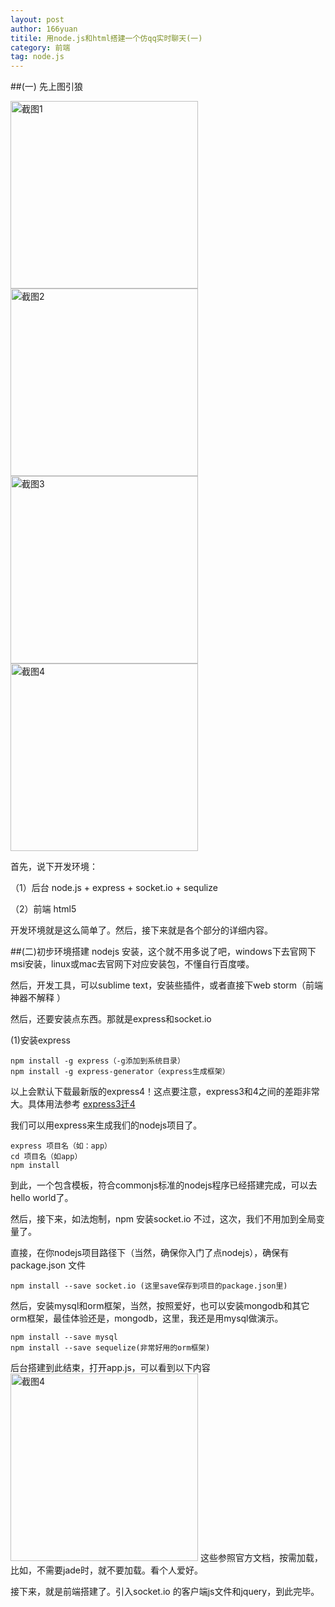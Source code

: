 ```yaml
---
layout: post
author: 166yuan
titile: 用node.js和html搭建一个仿qq实时聊天(一)
category: 前端
tag: node.js 
---
```

##(一)
先上图引狼

<img style="width:300px;height:auto" src="http://7xinz6.com1.z0.glb.clouddn.com/pic1.png" alt="截图1">
<img style="width:300px;height:auto" src="http://7xinz6.com1.z0.glb.clouddn.com/pic2.png" alt="截图2">
<img style="width:300px;height:auto" src="http://7xinz6.com1.z0.glb.clouddn.com/pic3.png" alt="截图3">
<img style="width:300px;height:auto" src="http://7xinz6.com1.z0.glb.clouddn.com/pic4.png" alt="截图4">

首先，说下开发环境：

（1）后台 node.js + express + socket.io + sequlize

（2）前端 html5 

开发环境就是这么简单了。然后，接下来就是各个部分的详细内容。

##(二)初步环境搭建
nodejs 安装，这个就不用多说了吧，windows下去官网下msi安装，linux或mac去官网下对应安装包，不懂自行百度喽。

然后，开发工具，可以sublime text，安装些插件，或者直接下web storm（前端神器不解释
）

然后，还要安装点东西。那就是express和socket.io

(1)安装express

    npm install -g express（-g添加到系统目录）
    npm install -g express-generator（express生成框架）
    
以上会默认下载最新版的express4！这点要注意，express3和4之间的差距非常大。具体用法参考 [express3迁4](http://www.cnblogs.com/Darren_code/p/express4.html)

我们可以用express来生成我们的nodejs项目了。
	
	express 项目名（如：app）
	cd 项目名（如app）
	npm install
到此，一个包含模板，符合commonjs标准的nodejs程序已经搭建完成，可以去hello world了。

然后，接下来，如法炮制，npm 安装socket.io 不过，这次，我们不用加到全局变量了。

直接，在你nodejs项目路径下（当然，确保你入门了点nodejs），确保有package.json 文件
 
	npm install --save socket.io (这里save保存到项目的package.json里)
	
然后，安装mysql和orm框架，当然，按照爱好，也可以安装mongodb和其它orm框架，最佳体验还是，mongodb，这里，我还是用mysql做演示。

	npm install --save mysql
	npm install --save sequelize(非常好用的orm框架)

后台搭建到此结束，打开app.js，可以看到以下内容 
<img style="width:300px;height:auto" src="http://7xiwi7.com1.z0.glb.clouddn.com/express1.jpg" alt="截图4">
这些参照官方文档，按需加载，比如，不需要jade时，就不要加载。看个人爱好。

接下来，就是前端搭建了。引入socket.io 的客户端js文件和jquery，到此完毕。

